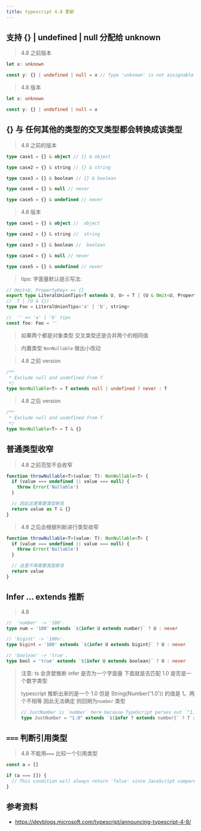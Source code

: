 ```yaml
---
title: typescript 4.8 更新
---
```


## 支持 {} | undefined | null 分配给 unknown

> 4.8 之前版本

```ts
let x: unknown

const y: {} | undefined | null = x // Type 'unknown' is not assignable to type 'undefined'.
```

> 4.8 版本

```ts
let x: unknown

const y: {} | undefined | null = x
```

## {} 与 任何其他的类型的交叉类型都会转换成该类型

> 4.8 之前的版本

```ts
type case1 = {} & object // {} & object

type case2 = {} & string // {} & string

type case3 = {} & boolean // {} & boolean

type case4 = {} & null // never

type case5 = {} & undefined // never
```

> 4.8 版本

```ts
type case1 = {} & object //  object

type case2 = {} & string //  string

type case3 = {} & boolean //  boolean

type case4 = {} & null // never

type case5 = {} & undefined // never
```

> tips: 字面量默认提示写法:

```ts
// Omit<U, PropertyKey> => {}
export type LiteralUnionTips<T extends U, U> = T | (U & Omit<U, PropertyKey>)
//  T | (U & {})
type Foo = LiteralUnionTips<'a' | 'b', string>

//  '' => 'a' | 'b' tips
const foo: Foo = ''
```

> 如果两个都是对象类型 交叉类型还是合并两个的相同值

> 内置类型 `NonNullable` 做出小改动

> 4.8 之前 version

```ts
/**
 * Exclude null and undefined from T
 */
type NonNullable<T> = T extends null | undefined ? never : T
```

> 4.8 之后 version

```ts
/**
 * Exclude null and undefined from T
 */
type NonNullable<T> = T & {}
```

## 普通类型收窄

> 4.8 之前范型不会收窄

```ts
function throwNullable<T>(value: T): NonNullable<T> {
  if (value === undefined || value === null) {
    throw Error('Nullable')
  }

  // 因此这里需要类型断言
  return value as T & {}
}
```

> 4.8 之后会根据判断进行类型收窄

```ts
function throwNullable<T>(value: T): NonNullable<T> {
  if (value === undefined || value === null) {
    throw Error('Nullable')
  }

  // 这里不再需要类型断言
  return value
}
```

## Infer ... extends 推断

> 4.8

```ts
//  'number' -> '100'.
type num = '100' extends `${infer U extends number}` ? U : never

// 'bigint' -> '100n'.
type bigint = '100' extends `${infer U extends bigint}` ? U : never

// 'boolean' -> 'true'.
type bool = 'true' extends `${infer U extends boolean}` ? U : never
```

> 注意: ts 会贪婪推断 infer 是否为一个字面量 下面就是去匹配 1.0 是否是一个数字类型
>
> typescript 推断出来的是一个 1.0 但是 String(Number('1.0')) 的值是 1。两个不相等 因此无法确定 则回朔为`number` 类型
>
> ```ts
> // JustNumber is `number` here because TypeScript parses out `"1.0"`, but `String(Number("1.0"))` is `"1"` and doesn't match.
> type JustNumber = "1.0" extends `${infer T extends number}` ? T : never；
> ```

## `===` 判断引用类型

> 4.8 不能用`===` 比较一个引用类型

```ts
const a = []

if (a === []) {
  // This condition will always return 'false' since JavaScript compares objects by reference, not value.
}
```

## 参考资料

- <https://devblogs.microsoft.com/typescript/announcing-typescript-4-8/>
